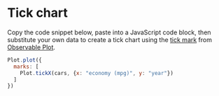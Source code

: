 # Tick chart

Copy the code snippet below, paste into a JavaScript code block, then substitute your own data to create a tick chart using the [tick mark](https://observablehq.com/plot/marks/tick) from [Observable Plot](https://observablehq.com/plot/).

```js echo
Plot.plot({
  marks: [
    Plot.tickX(cars, {x: "economy (mpg)", y: "year"})
  ]
})
```